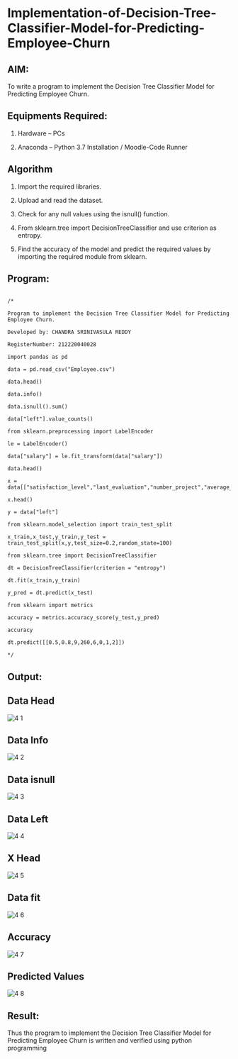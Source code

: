 # Implementation-of-Decision-Tree-Classifier-Model-for-Predicting-Employee-Churn

## AIM:

To write a program to implement the Decision Tree Classifier Model for Predicting Employee Churn.

## Equipments Required:

1. Hardware – PCs

2. Anaconda – Python 3.7 Installation / Moodle-Code Runner

## Algorithm

1. Import the required libraries.

2. Upload and read the dataset.

3. Check for any null values using the isnull() function.

4. From sklearn.tree import DecisionTreeClassifier and use criterion as entropy.

5. Find the accuracy of the model and predict the required values by importing the required module from sklearn.

## Program:

```

/*

Program to implement the Decision Tree Classifier Model for Predicting Employee Churn.

Developed by: CHANDRA SRINIVASULA REDDY 

RegisterNumber: 212220040028

import pandas as pd

data = pd.read_csv("Employee.csv")

data.head()

data.info()

data.isnull().sum()

data["left"].value_counts()

from sklearn.preprocessing import LabelEncoder

le = LabelEncoder()

data["salary"] = le.fit_transform(data["salary"])

data.head()

x = data[["satisfaction_level","last_evaluation","number_project","average_montly_hours","time_spend_company","Work_accident","promotion_last_5years","salary"]]

x.head()

y = data["left"]

from sklearn.model_selection import train_test_split

x_train,x_test,y_train,y_test = train_test_split(x,y,test_size=0.2,random_state=100)

from sklearn.tree import DecisionTreeClassifier

dt = DecisionTreeClassifier(criterion = "entropy")

dt.fit(x_train,y_train)

y_pred = dt.predict(x_test)

from sklearn import metrics

accuracy = metrics.accuracy_score(y_test,y_pred)

accuracy

dt.predict([[0.5,0.8,9,260,6,0,1,2]])

*/

```

## Output:

## Data Head

![4 1](https://user-images.githubusercontent.com/103240414/174469667-3559d1f2-5784-4f98-9650-fdff613a7fea.png)

## Data Info

![4 2](https://user-images.githubusercontent.com/103240414/174469682-5ac4d2a9-70b5-442e-beeb-5b1a7dc299fb.png)

## Data isnull

![4 3](https://user-images.githubusercontent.com/103240414/174469835-87ebdf4d-9601-4d63-962f-667c0a3cd932.png)

## Data Left

![4 4](https://user-images.githubusercontent.com/103240414/174469741-82d820d2-1df0-4a5c-a473-422ee49ba735.png)

## X Head

![4 5](https://user-images.githubusercontent.com/103240414/174469761-77eea9d3-db62-428a-b2fb-720e19804fe9.png)

## Data fit

![4 6](https://user-images.githubusercontent.com/103240414/174469771-5bde43f2-656e-4bba-bf08-f883d7fc5da4.png)

## Accuracy

![4 7](https://user-images.githubusercontent.com/103240414/174469785-7cfb5ead-5d82-466d-a443-ec2333198826.png)

## Predicted Values

![4 8](https://user-images.githubusercontent.com/103240414/174469800-c7fdd477-fa3a-45ba-b529-ca9675a56abe.png)

## Result:

Thus the program to implement the  Decision Tree Classifier Model for Predicting Employee Churn is written and verified using python programming

 
